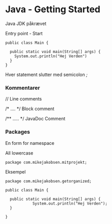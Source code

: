 # Java - Getting Started

Java JDK påkrævet

Entry point - Start

    public class Main {

      public static void main(String[] args) {
        System.out.println("Hej Verden")
      }
    }
              


Hver statement slutter med semicolon *;*


### Kommentarer


// Line comments 

/* .... */  Block comment

/** ..... */ JavaDoc Comment


### Packages

En form for namespace

All lowercase

    package com.mikejakobsen.mitprojekt;

Eksempel

    package com.mikejakobsen.getorganized;

    public class Main {
  
      public static void main(String[] args) {
                System.out.println("Hej Verden");
      }
                    
    }

